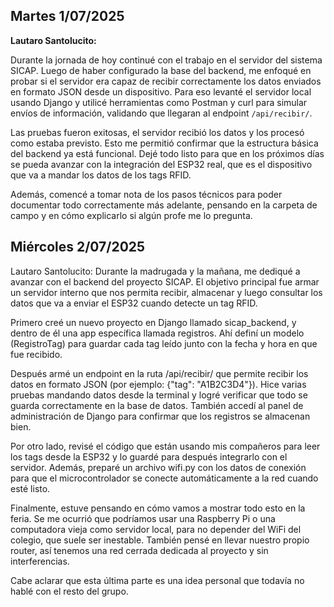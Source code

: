## Martes 1/07/2025  
**Lautaro Santolucito:**

Durante la jornada de hoy continué con el trabajo en el servidor del sistema SICAP. Luego de haber configurado la base del backend, me enfoqué en probar si el servidor era capaz de recibir correctamente los datos enviados en formato JSON desde un dispositivo. Para eso levanté el servidor local usando Django y utilicé herramientas como Postman y curl para simular envíos de información, validando que llegaran al endpoint `/api/recibir/`.

Las pruebas fueron exitosas, el servidor recibió los datos y los procesó como estaba previsto. Esto me permitió confirmar que la estructura básica del backend ya está funcional. Dejé todo listo para que en los próximos días se pueda avanzar con la integración del ESP32 real, que es el dispositivo que va a mandar los datos de los tags RFID.

Además, comencé a tomar nota de los pasos técnicos para poder documentar todo correctamente más adelante, pensando en la carpeta de campo y en cómo explicarlo si algún profe me lo pregunta.

<h2>Miércoles 2/07/2025</h2>
Lautaro Santolucito:
Durante la madrugada y la mañana, me dediqué a avanzar con el backend del proyecto SICAP. El objetivo principal fue armar un servidor interno que nos permita recibir, almacenar y luego consultar los datos que va a enviar el ESP32 cuando detecte un tag RFID.

Primero creé un nuevo proyecto en Django llamado sicap_backend, y dentro de él una app específica llamada registros. Ahí definí un modelo (RegistroTag) para guardar cada tag leído junto con la fecha y hora en que fue recibido.

Después armé un endpoint en la ruta /api/recibir/ que permite recibir los datos en formato JSON (por ejemplo: {"tag": "A1B2C3D4"}). Hice varias pruebas mandando datos desde la terminal y logré verificar que todo se guarda correctamente en la base de datos. También accedí al panel de administración de Django para confirmar que los registros se almacenan bien.

Por otro lado, revisé el código que están usando mis compañeros para leer los tags desde la ESP32 y lo guardé para después integrarlo con el servidor. Además, preparé un archivo wifi.py con los datos de conexión para que el microcontrolador se conecte automáticamente a la red cuando esté listo.

Finalmente, estuve pensando en cómo vamos a mostrar todo esto en la feria. Se me ocurrió que podríamos usar una Raspberry Pi o una computadora vieja como servidor local, para no depender del WiFi del colegio, que suele ser inestable. También pensé en llevar nuestro propio router, así tenemos una red cerrada dedicada al proyecto y sin interferencias.

Cabe aclarar que esta última parte es una idea personal que todavía no hablé con el resto del grupo.